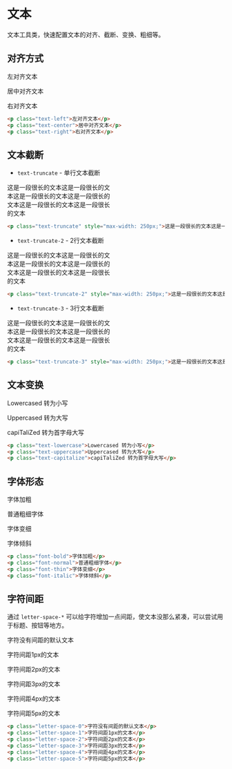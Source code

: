 # 文本

文本工具类，快速配置文本的对齐、截断、变换、粗细等。

## 对齐方式

<div class="demo">
    <p class="text-left">左对齐文本</p>
    <p class="text-center">居中对齐文本</p>
    <p class="text-right">右对齐文本</p>
</div>

```html
<p class="text-left">左对齐文本</p>
<p class="text-center">居中对齐文本</p>
<p class="text-right">右对齐文本</p>
```

## 文本截断

* `text-truncate` - 单行文本截断

<div class="demo">
    <p class="text-truncate" style="max-width: 250px;">这是一段很长的文本这是一段很长的文本这是一段很长的文本这是一段很长的文本这是一段很长的文本这是一段很长的文本</p>
</div>

```html
<p class="text-truncate" style="max-width: 250px;">这是一段很长的文本这是一段很长的文本这是一段很长的文本这是一段很长的文本这是一段很长的文本这是一段很长的文本</p>
```

* `text-truncate-2` - 2行文本截断

<div class="demo">
    <p class="text-truncate-2" style="max-width: 250px;">这是一段很长的文本这是一段很长的文本这是一段很长的文本这是一段很长的文本这是一段很长的文本这是一段很长的文本</p>
</div>

```html
<p class="text-truncate-2" style="max-width: 250px;">这是一段很长的文本这是一段很长的文本这是一段很长的文本这是一段很长的文本这是一段很长的文本这是一段很长的文本</p>
```

* `text-truncate-3` - 3行文本截断

<div class="demo">
    <p class="text-truncate-3" style="max-width: 250px;">这是一段很长的文本这是一段很长的文本这是一段很长的文本这是一段很长的文本这是一段很长的文本这是一段很长的文本</p>
</div>

```html
<p class="text-truncate-3" style="max-width: 250px;">这是一段很长的文本这是一段很长的文本这是一段很长的文本这是一段很长的文本这是一段很长的文本这是一段很长的文本</p>
```

## 文本变换

<div class="demo">
    <p class="text-lowercase">Lowercased 转为小写</p>
    <p class="text-uppercase">Uppercased 转为大写</p>
    <p class="text-capitalize">capiTaliZed 转为首字母大写</p>
</div>

```html
<p class="text-lowercase">Lowercased 转为小写</p>
<p class="text-uppercase">Uppercased 转为大写</p>
<p class="text-capitalize">capiTaliZed 转为首字母大写</p>
```

## 字体形态

<div class="demo">
    <p class="font-bold">字体加粗</p>
    <p class="font-normal">普通粗细字体</p>
    <p class="font-thin">字体变细</p>
    <p class="font-italic">字体倾斜</p>
</div>

```html
<p class="font-bold">字体加粗</p>
<p class="font-normal">普通粗细字体</p>
<p class="font-thin">字体变细</p>
<p class="font-italic">字体倾斜</p>
```

## 字符间距

通过 `letter-space-*` 可以给字符增加一点间距，使文本没那么紧凑，可以尝试用于标题、按钮等地方。

<div class="demo">
    <p class="letter-space-0">字符没有间距的默认文本</p>
    <p class="letter-space-1">字符间距1px的文本</p>
    <p class="letter-space-2">字符间距2px的文本</p>
    <p class="letter-space-3">字符间距3px的文本</p>
    <p class="letter-space-4">字符间距4px的文本</p>
    <p class="letter-space-5">字符间距5px的文本</p>
</div>

```html
<p class="letter-space-0">字符没有间距的默认文本</p>
<p class="letter-space-1">字符间距1px的文本</p>
<p class="letter-space-2">字符间距2px的文本</p>
<p class="letter-space-3">字符间距3px的文本</p>
<p class="letter-space-4">字符间距4px的文本</p>
<p class="letter-space-5">字符间距5px的文本</p>
```
